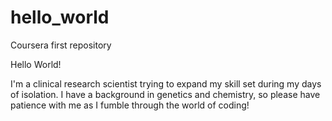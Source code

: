 # hello_world
Coursera first repository

Hello World!

I'm a clinical research scientist trying to expand my skill set during my days of isolation. I have a background in genetics and chemistry, so please have patience with me as I fumble through the world of coding!
